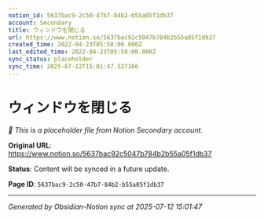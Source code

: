 ```yaml
---
notion_id: 5637bac9-2c50-47b7-84b2-b55a05f1db37
account: Secondary
title: ウィンドウを閉じる
url: https://www.notion.so/5637bac92c5047b784b2b55a05f1db37
created_time: 2022-04-23T05:58:00.000Z
last_edited_time: 2022-04-23T05:58:00.000Z
sync_status: placeholder
sync_time: 2025-07-12T15:01:47.527166
---
```


# ウィンドウを閉じる

*🔄 This is a placeholder file from Notion Secondary account.*

**Original URL**: https://www.notion.so/5637bac92c5047b784b2b55a05f1db37

**Status**: Content will be synced in a future update.

**Page ID**: `5637bac9-2c50-47b7-84b2-b55a05f1db37`

---

*Generated by Obsidian-Notion sync at 2025-07-12 15:01:47*
